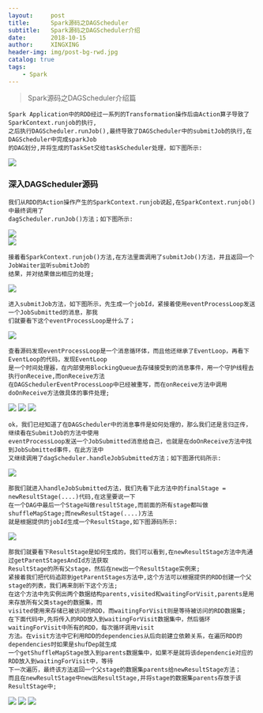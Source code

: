 ```yaml
---
layout:     post
title:      Spark源码之DAGScheduler
subtitle:   Spark源码之DAGScheduler介绍
date:       2018-10-15
author:     XINGXING
header-img: img/post-bg-rwd.jpg
catalog: true
tags:
    - Spark
---
```


>
>Spark源码之DAGScheduler介绍篇
> 

    Spark Application中的RDD经过一系列的Transformation操作后由Action算子导致了SparkContext.runjob的执行,
    之后执行DAGScheduler.runJob(),最终导致了DAGScheduler中的submitJob的执行,在DAGScheduler中完成sparkJob
    的DAG划分,并将生成的TaskSet交给taskScheduler处理，如下图所示:

![](https://ws2.sinaimg.cn/large/006tNbRwgy1fwaee7mjwfj314i0k8q81.jpg)

### 深入DAGScheduler源码

    我们从RDD的Action操作产生的SparkContext.runjob说起,在SparkContext.runjob()中最终调用了
    dagScheduler.runJob()方法；如下图所示:
    
![](https://ws3.sinaimg.cn/large/006tNbRwly1fwaz2ykk33j318i09iq37.jpg)  
![](https://ws2.sinaimg.cn/large/006tNbRwgy1fwaetpjg0dj31js0omta7.jpg)

    接着看SparkContext.runjob()方法,在方法里面调用了submitJob()方法，并且返回一个JobWaiter监听submitJob的
    结果，并对结果做出相应的处理;
    
![](https://ws4.sinaimg.cn/large/006tNbRwly1fwaz4k1b11j31jq0tu406.jpg)

    进入submitJob方法，如下图所示，先生成一个jobId，紧接着使用eventProcessLoop发送一个JobSubmitted的消息，那我
    们就要看下这个eventProcessLoop是什么了；
    
![](https://ws1.sinaimg.cn/large/006tNbRwgy1fwaf3ej89vj31ey13smzc.jpg)

    查看源码发现eventProcessLoop是一个消息循环体，而且他还继承了EventLoop，再看下EventLoop的代码，发现EventLoop
    是一个时间处理器，在内部使用BlockingQueue去存储接受到的消息事件，用一个守护线程去执行onReceive,而onReceive方法
    在DAGSchedulerEventProcessLoop中已经被重写，而在onReceive方法中调用doOnReceive方法做具体的事件处理;

![](https://ws2.sinaimg.cn/large/006tNbRwgy1fwaf5bggkzj31ee04i3yl.jpg)
![](https://ws2.sinaimg.cn/large/006tNbRwly1fwaz79gvz9j31kw0yvtau.jpg)
![](https://ws2.sinaimg.cn/large/006tNbRwly1fwaz67tr1dj31km14075x.jpg)

    ok，我们已经知道了在DAGScheduler中的消息事件是如何处理的，那么我们还是言归正传，继续看在SubmitJob的方法中使用
    eventProcessLoop发送一个JobSubmitted消息给自己，也就是在doOnReceive方法中找到JobSubmitted事件，在此方法中
    又继续调用了dagScheduler.handleJobSubmitted方法；如下图源代码所示:

![](https://ws1.sinaimg.cn/large/006tNbRwly1fwazeilze8j31kq056q38.jpg)

    那我们就进入handleJobSubmitted方法，我们先看下此方法中的finalStage = newResultStage(....)代码,在这里要说一下
    在一个DAG中最后一个Stage叫做resultStage,而前面的所有stage都叫做shuffleMapStage;而newResultStage(....)方法
    就是根据提供的jobId生成一个ResultStage,如下图源码所示:

![](https://ws1.sinaimg.cn/large/006tNbRwly1fwaziw935hj31fg0wy40d.jpg)

    那我们就要看下ResultStage是如何生成的，我们可以看到,在newResultStage方法中先通过getParentStagesAndId方法获取
    ResultStage的所有父stage，然后在new出一个ResultStage实例来;
    紧接着我们把代码追踪到getParentStages方法中,这个方法可以根据提供的RDD创建一个父stage的列表，我们再来剖析下这个方法; 
    在这个方法中先实例出两个数据结构parents,visited和waitingForVisit,parents是用来存放所有父类stage的数据集，而
    visited使用来存储已被访问的RDD，而waitingForVisit则是等待被访问的RDD数据集;
    在下面代码中,先将传入的RDD放入到waitingForVisit数据集中，然后循环waitingForVisit中所有的RDD，每次循环调用visit
    方法。在visit方法中它利用RDD的dependencies从后向前建立依赖关系，在遍历RDD的dependencies时如果是shufDep就生成
    一个getShuffleMapStage放入到parents数据集中，如果不是就将该dependencie对应的RDD放入到waitingForVisit中，等待
    下一次遍历，最终该方法返回一个父stage的数据集parents给newResultStage方法；
    而且在newResultStage中new出ResultStage,并将stage的数据集parents存放于该ResultStage中;

![](https://ws3.sinaimg.cn/large/006tNbRwly1fwazr8g0dej31fa0g80tg.jpg)
![](https://ws1.sinaimg.cn/large/006tNbRwly1fwb00ckoawj31f006aq37.jpg)
![](https://ws1.sinaimg.cn/large/006tNbRwly1fwb018bh0qj31dk10kwg9.jpg)
     
     
     
